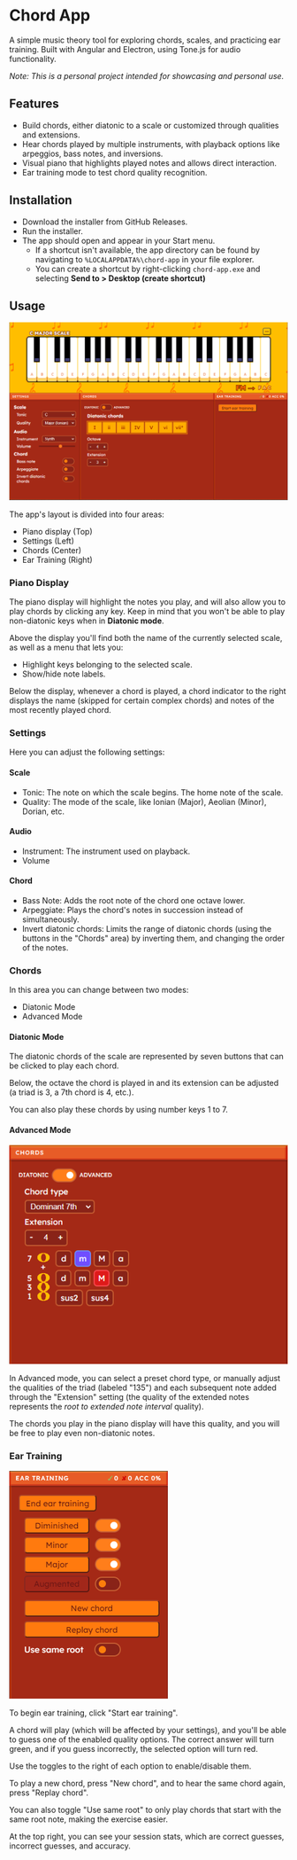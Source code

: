 # Chord App

A simple music theory tool for exploring chords, scales, and practicing ear training. Built with Angular and Electron, using Tone.js for audio functionality.

*Note: This is a personal project intended for showcasing and personal use.*

## Features

- Build chords, either diatonic to a scale or customized through qualities and extensions. 
- Hear chords played by multiple instruments, with playback options like arpeggios, bass notes, and inversions.
- Visual piano that highlights played notes and allows direct interaction.
- Ear training mode to test chord quality recognition.

## Installation

- Download the installer from GitHub Releases.
- Run the installer.
- The app should open and appear in your Start menu.
  - If a shortcut isn't available, the app directory can be found by navigating to `%LOCALAPPDATA%\chord-app` in your file explorer.
  - You can create a shortcut by right-clicking `chord-app.exe` and selecting **Send to > Desktop (create shortcut)**

## Usage


  ![App Screenshot](./screenshots/main.png)

  The app's layout is divided into four areas:

  - Piano display (Top)
  - Settings (Left)
  - Chords (Center)
  - Ear Training (Right)

### Piano Display

  The piano display will highlight the notes you play, and will also allow you to play chords by clicking any key. Keep in mind that
  you won't be able to play non-diatonic keys when in **Diatonic mode**.

  Above the display you'll find both the name of the currently selected scale, as well as a menu that lets you:
  - Highlight keys belonging to the selected scale.
  - Show/hide note labels.

  Below the display, whenever a chord is played, a chord indicator to the right displays the name (skipped for certain complex chords) and notes of the most recently played chord.

### Settings

  Here you can adjust the following settings:

#### Scale
  - Tonic: The note on which the scale begins. The home note of the scale.
  - Quality: The mode of the scale, like Ionian (Major), Aeolian (Minor), Dorian, etc.
#### Audio
  - Instrument: The instrument used on playback.
  - Volume
#### Chord
  - Bass Note: Adds the root note of the chord one octave lower.
  - Arpeggiate: Plays the chord's notes in succession instead of simultaneously.
  - Invert diatonic chords: Limits the range of diatonic chords (using the buttons in the "Chords" area) by inverting them, and changing the order of the notes.

### Chords

  In this area you can change between two modes:
  - Diatonic Mode
  - Advanced Mode

#### Diatonic Mode

  The diatonic chords of the scale are represented by seven buttons that can be clicked to play each chord. 
  
  Below, the octave the chord is played in and its extension can be adjusted (a triad is 3, a 7th chord is 4, etc.).

  You can also play these chords by using number keys 1 to 7.

#### Advanced Mode

![App Screenshot](./screenshots/chord-advanced.png)

In Advanced mode, you can select a preset chord type, or manually adjust the qualities of the triad (labeled "135") and each subsequent note added through the "Extension" setting (the quality of the extended notes represents the *root to extended note interval* quality).

The chords you play in the piano display will have this quality, and you will be free to play even non-diatonic notes.

### Ear Training

![App Screenshot](./screenshots/ear-training.png)

To begin ear training, click "Start ear training".

A chord will play (which will be affected by your settings), and you'll be
able to guess one of the enabled quality options. The correct answer will turn green, and if you
guess incorrectly, the selected option will turn red.

Use the toggles to the right of each option to enable/disable them.

To play a new chord, press "New chord", and to hear the same chord again, press "Replay chord".

You can also toggle "Use same root" to only play chords that start with the same root note, 
making the exercise easier.

At the top right, you can see your session stats, which are correct guesses, incorrect guesses, and accuracy.
